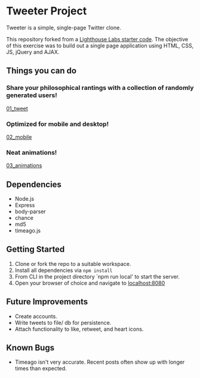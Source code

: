 # Tweeter Project

Tweeter is a simple, single-page Twitter clone.

This repository forked from a [Lighthouse Labs starter code](https://github.com/lighthouse-labs/tweeter). The objective of this exercise was to build out a single page application using HTML, CSS, JS, jQuery and AJAX.

## Things you can do
### Share your philosophical rantings with a collection of randomly generated users!
[01_tweet](https://github.com/Jason-Wall/tweeter/blob/master/docs/01_Tweet.gif)
### Optimized for mobile and desktop!
[02_mobile](https://github.com/Jason-Wall/tweeter/blob/master/docs/02_Mobile_Friendly.gif)
### Neat animations!
[03_animations](https://github.com/Jason-Wall/tweeter/blob/master/docs/03_Animations.gif)

## Dependencies

- Node.js
- Express
- body-parser
- chance
- md5
- timeago.js


## Getting Started

1. Clone or fork the repo to a suitable workspace.
2. Install all dependencies via `npm install`
3. From CLI in the project directory `npm run local' to start the server.
4. Open your browser of choice and navigate to [localhost:8080](localhost:8080)


## Future Improvements
- Create accounts.
- Write tweets to file/ db for persistence.
- Attach functionality to like, retweet, and heart icons.

## Known Bugs
- Timeago isn't very accurate. Recent posts often show up with longer times than expected.